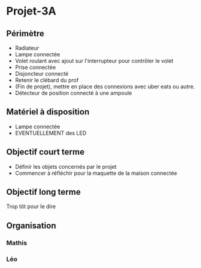 # Projet-3A

## Périmètre

* Radiateur
* Lampe connectée
* Volet roulant avec ajout sur l'interrupteur pour contrôler le volet
* Prise connectée
* Disjoncteur connecté
* Retenir le clébard du prof
* (Fin de projet), mettre en place des connexions avec uber eats ou autre. 
* Détecteur de position connecté à une ampoule

## Matériel à disposition

* Lampe connectée
* EVENTUELLEMENT des LED

## Objectif court terme

* Définir les objets concernés par le projet
* Commencer à réfléchir pour la maquette de la maison connectée

## Objectif long terme

Trop tôt pour le dire

## Organisation

### Mathis
### Léo

